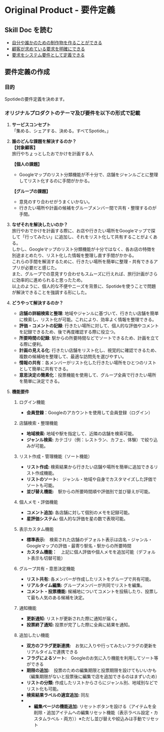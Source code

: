 # Original Product - 要件定義

## Skill Doc を読む

- [自分や誰かのための制作物を作ることができる](/skilldocs/BUSINESS_THINKING.md)
- [顧客が求めている要求を明確にできる](/skilldocs/REQUIREMENTS_ANALYSIS.md)
- [要求をシステム要件として定義できる](/skilldocs/REQUIREMENT_DEFINITION.md)

## 要件定義の作成

### 目的

Spotideの要件定義を決めます。

### オリジナルプロダクトのテーマ及び要件を以下の形式で記載

1. **サービスコンセプト**  
   「集める、シェアする、決める。すべてSpotide。」

2. **誰のどんな課題を解決するのか？**  
   **【対象顧客】**  
   旅行やちょっとしたおでかけを計画する人  

   **【個人の課題】**  
   - Googleマップのリスト分類機能が不十分で、店舗をジャンルごとに整理してリスト化するのに手間がかかる。  

   **【グループの課題】**  
   - 意見のすり合わせがうまくいかない。  
   - 行きたい場所や計画の候補をグループメンバー間で共有・整理するのが手間。

4. **なぜそれを解決したいのか？**  
   旅行やおでかけを計画する際に、お店や行きたい場所をGoogleマップで探して「行ってみたい」に追加し、それをリスト化して共有することがよくある。  
   しかし、Googleマップのリスト分類機能が十分ではなく、各お店の特徴を別途まとめたり、リスト化した情報を整理し直す手間がかかる。  
   これらの手間を解消するために、行きたい場所を簡単に整理・共有できるアプリが必要だと感じた。  
   また、グループでの意見すり合わせもスムーズに行えれば、旅行計画がさらに効率的に進められると思ったため。  
   以上のように、個人的な不便やニーズを背景に、Spotideを使うことで問題が解決できることを強調する形にした。

5. **どうやって解決するのか？**  
   - **店舗の詳細検索と整理**: 地域やジャンルに基づいて、行きたい店舗を簡単に検索し、リスト化が可能。これにより、効率よく情報を整理できる。  
   - **評価・コメントの記録**: 行きたい場所に対して、個人的な評価やコメントを記録できるため、後で再度確認する際に役立つ。  
   - **所要時間の記録**: 駅からの所要時間などでソートできるため、計画を立てる際に便利。  
   - **計画の見える化**: 行きたい店舗をリスト化し、視覚的に確認できるため、複数の候補地を整理して、最適な訪問先を選びやすい。  
   - **情報の共有**：各メンバーがリスト化した行きたい場所をひとつのリストとして簡単に共有できる。  
   - **意思決定の簡素化**：投票機能を使用して、グループ全員で行きたい場所を簡単に決定できる。
 
6. **機能要件**
   1. ログイン機能  
      - **会員登録**：Googleのアカウントを使用して会員登録（ログイン）
   2. 店舗検索・整理機能  
      - **地域検索:** 地域や駅を指定して、近隣の店舗を検索可能。  
      - **ジャンル検索:** カテゴリ（例：レストラン、カフェ、体験）で絞り込みが可能。
   3. リスト作成・管理機能（ソート機能）  
      - **リスト作成:** 検索結果から行きたい店舗や場所を簡単に追加できるリスト作成機能。  
      - **リストのソート:**　ジャンル・地域や自身でカスタマイズした評価でソートも可能。  
      - **並び替え機能:**　駅からの所要時間順や評価別で並び替えが可能。  

   4. 個人メモ・評価機能  
      - **コメント追加:** 各店舗に対して個別のメモを記録可能。  
      - **星評価システム:** 個人的な評価を星の数で表現可能。
   5. 表示カスタム機能   
      - **標準表示:**　検索された店舗のデフォルト表示は店名・ジャンル・Googleマップの評価・最寄り駅名・駅からの所要時間  
      - **カスタム機能：**　上記に個人評価や個人メモを追加可能（デフォルト表示も切替可能）  
   6. グループ共有・意思決定機能  
      - **リスト共有:** 各メンバーが作成したリストをグループで共有可能。  
      - **リアルタイム編集:** グループメンバーが共同でリストを編集。  
      - **コメント・投票機能:** 候補地についてコメントを投稿したり、投票して最も人気のある候補を決定。
     
   7. 通知機能  
      - **更新通知:** リストが更新された際に通知が届く。  
      - **投票終了通知:** 投票が完了した際に全員に結果を通知。
     
   8. 追加したい機能  
      - **双方のフラグ更新連携:**　お気に入りや行ってみたいフラグの更新をリアルタイムで連携できる  
      - **フラグによるソート:**　Googleのお気に入り機能を利用してソート等ができる  
      - **期限の追加:**　投票のための編集期限と投票期限を設けてもいいかも（編集期限がないと投票後に編集で店を追加できるのはまずいため）  
      - **リストの分類:** 作成したリストからさらにジャンル別、地域別などでリスト化も可能。
      - **検索結果ラベルの適宜追加:** 同左
      -  - **編集ページの機能追加:** リセットボタンを設ける（アイテムを全削除・追加アイテムへの編集リセット機能（表示ラベル設定・カスタムラベル・両方））※ただし並び替えや絞込みは手動でリセット
           


